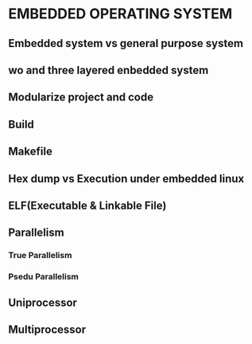 # EMBEDDED OPERATING SYSTEM
## Embedded system vs general purpose system

## wo and three layered enbedded system

## Modularize project and code

## Build

## Makefile

## Hex dump vs Execution under embedded linux

## ELF(Executable & Linkable File)

## Parallelism
### True Parallelism
### Psedu Parallelism

## Uniprocessor
    
## Multiprocessor

    